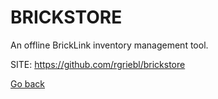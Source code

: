 # BRICKSTORE
 
 An offline BrickLink inventory management tool.
 
 SITE: https://github.com/rgriebl/brickstore

 [Go back](https://portable-linux-apps.github.io/apps.html)
